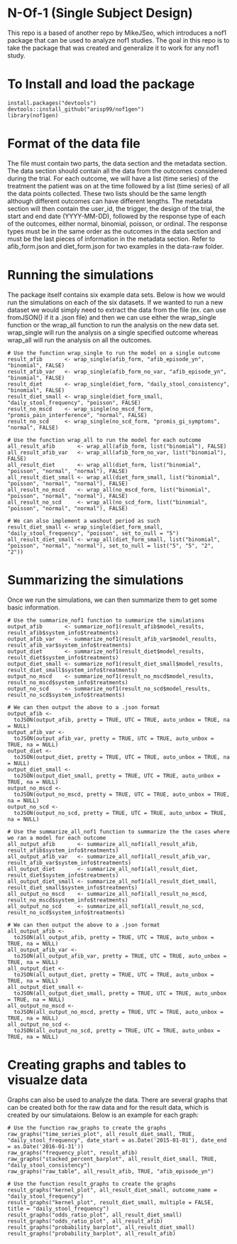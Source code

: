 # N-Of-1 (Single Subject Design)

This repo is a based of another repo by MikeJSeo, which introduces a nof1 package that can be used to analyze nof1 studies. The goal in this repo is to take the package that was created and generalize it to work for any nof1 study.

# To Install and load the package

```{r}
install.packages("devtools")
devtools::install_github("arisp99/nof1gen")
library(nof1gen)
```

# Format of the data file

The file must contain two parts, the data section and the metadata section. The data section should contain all the data from the outcomes considered during the trial. For each outcome, we will have a list (time series) of the treatment the patient was on at the time followed by a list (time series) of all the data points collected. These two lists should be the same length although different outcomes can have different lengths. The metadata section will then contain the  user_id, the trigger, the design of the trial, the start and end  date (YYYY-MM-DD), followed by the response type of each of the outcomes, either normal, binomial, poisson, or ordinal. The response types must be in the same order as the outcomes in the data section and must be the last pieces of information in the metadata section. Refer to afib_form.json and diet_form.json for two examples in the data-raw folder.

# Running the simulations

The package itself contains six example data sets. Below is how we would run the simulations on each of the six datasets. If we wanted to run a new dataset we would simply need to extract the data from the file (ex. can use fromJSON() if it a .json file) and then we can use either the wrap_single function or the wrap_all function to run the analysis on the new data set. wrap_single will run the analysis on a single specified outcome whereas wrap_all will run the analysis on all the outcomes.

```{r}
# Use the function wrap_single to run the model on a single outcome
result_afib       <- wrap_single(afib_form, "afib_episode_yn", "binomial", FALSE)
result_afib_var   <- wrap_single(afib_form_no_var, "afib_episode_yn", "binomial", FALSE)
result_diet       <- wrap_single(diet_form, "daily_stool_consistency", "binomial", FALSE)
result_diet_small <- wrap_single(diet_form_small, "daily_stool_frequency", "poisson", FALSE)
result_no_mscd    <- wrap_single(no_mscd_form, "promis_pain_interference", "normal", FALSE)
result_no_scd     <- wrap_single(no_scd_form, "promis_gi_symptoms", "normal", FALSE)

# Use the function wrap_all to run the model for each outcome
all_result_afib       <- wrap_all(afib_form, list("binomial"), FALSE)
all_result_afib_var   <- wrap_all(afib_form_no_var, list("binomial"), FALSE)
all_result_diet       <- wrap_all(diet_form, list("binomial", "poisson", "normal", "normal"), FALSE)
all_result_diet_small <- wrap_all(diet_form_small, list("binomial", "poisson", "normal", "normal"), FALSE)
all_result_no_mscd    <- wrap_all(no_mscd_form, list("binomial", "poisson", "normal", "normal"), FALSE)
all_result_no_scd     <- wrap_all(no_scd_form, list("binomial", "poisson", "normal", "normal"), FALSE)

# We can also implement a washout period as such
result_diet_small <- wrap_single(diet_form_small, "daily_stool_frequency", "poisson", set_to_null = "5")
all_result_diet_small <- wrap_all(diet_form_small, list("binomial", "poisson", "normal", "normal"), set_to_null = list("5", "5", "2", "2"))
```

# Summarizing the simulations

Once we run the simulations, we can then summarize them to get some basic information.

```{r}
# Use the summarize_nof1 function to summarize the simulations
output_afib       <- summarize_nof1(result_afib$model_results, result_afib$system_info$treatments)
output_afib_var   <- summarize_nof1(result_afib_var$model_results, result_afib_var$system_info$treatments)
output_diet       <- summarize_nof1(result_diet$model_results, result_diet$system_info$treatments)
output_diet_small <- summarize_nof1(result_diet_small$model_results, result_diet_small$system_info$treatments)
output_no_mscd    <- summarize_nof1(result_no_mscd$model_results, result_no_mscd$system_info$treatments)
output_no_scd     <- summarize_nof1(result_no_scd$model_results, result_no_scd$system_info$treatments)

# We can then output the above to a .json format
output_afib <-
  toJSON(output_afib, pretty = TRUE, UTC = TRUE, auto_unbox = TRUE, na = NULL)
output_afib_var <-
  toJSON(output_afib_var, pretty = TRUE, UTC = TRUE, auto_unbox = TRUE, na = NULL)
output_diet <-
  toJSON(output_diet, pretty = TRUE, UTC = TRUE, auto_unbox = TRUE, na = NULL)
output_diet_small <-
  toJSON(output_diet_small, pretty = TRUE, UTC = TRUE, auto_unbox = TRUE, na = NULL)
output_no_mscd <-
  toJSON(output_no_mscd, pretty = TRUE, UTC = TRUE, auto_unbox = TRUE, na = NULL)
output_no_scd <-
  toJSON(output_no_scd, pretty = TRUE, UTC = TRUE, auto_unbox = TRUE, na = NULL)

# Use the summarize_all_nof1 function to summarize the the cases where we ran a model for each outcome
all_output_afib       <- summarize_all_nof1(all_result_afib, result_afib$system_info$treatments)
all_output_afib_var   <- summarize_all_nof1(all_result_afib_var, result_afib_var$system_info$treatments)
all_output_diet       <- summarize_all_nof1(all_result_diet, result_diet$system_info$treatments)
all_output_diet_small <- summarize_all_nof1(all_result_diet_small, result_diet_small$system_info$treatments)
all_output_no_mscd    <- summarize_all_nof1(all_result_no_mscd, result_no_mscd$system_info$treatments)
all_output_no_scd     <- summarize_all_nof1(all_result_no_scd, result_no_scd$system_info$treatments)

# We can then output the above to a .json format
all_output_afib <-
  toJSON(all_output_afib, pretty = TRUE, UTC = TRUE, auto_unbox = TRUE, na = NULL)
all_output_afib_var <-
  toJSON(all_output_afib_var, pretty = TRUE, UTC = TRUE, auto_unbox = TRUE, na = NULL)
all_output_diet <-
  toJSON(all_output_diet, pretty = TRUE, UTC = TRUE, auto_unbox = TRUE, na = NULL)
all_output_diet_small <-
  toJSON(all_output_diet_small, pretty = TRUE, UTC = TRUE, auto_unbox = TRUE, na = NULL)
all_output_no_mscd <-
  toJSON(all_output_no_mscd, pretty = TRUE, UTC = TRUE, auto_unbox = TRUE, na = NULL)
all_output_no_scd <-
  toJSON(all_output_no_scd, pretty = TRUE, UTC = TRUE, auto_unbox = TRUE, na = NULL)
```

# Creating graphs and tables to visualze data

Graphs can also be used to analyze the data. There are several graphs that can be created both for the raw data and for the result data, which is created by our simulataions. Below is an example for each graph:

```{r}
# Use the function raw_graphs to create the graphs
raw_graphs("time_series_plot", all_result_diet_small, TRUE, "daily_stool_frequency", date_start = as.Date('2015-01-01'), date_end = as.Date('2016-01-31'))
raw_graphs("frequency_plot", result_afib)
raw_graphs("stacked_percent_barplot", all_result_diet_small, TRUE, "daily_stool_consistency")
raw_graphs("raw_table", all_result_afib, TRUE, "afib_episode_yn")

# Use the function result_graphs to create the graphs
result_graphs("kernel_plot", all_result_diet_small, outcome_name = "daily_stool_frequency")
result_graphs("kernel_plot", result_diet_small, multiple = FALSE, title = "daily_stool_frequency")
result_graphs("odds_ratio_plot", all_result_diet_small)
result_graphs("odds_ratio_plot", all_result_afib)
result_graphs("probability_barplot", all_result_diet_small)
result_graphs("probability_barplot", all_result_afib)
```

